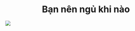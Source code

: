 
<h1 align="center"> Bạn nên ngủ khi nào</h1>

<a href="https://dinhphuc.github.io/sleep/" align="center" title="Click to play"  target="_blank">
  <img src="http://i.imgur.com/UdveMaVh.gif">
</a>
